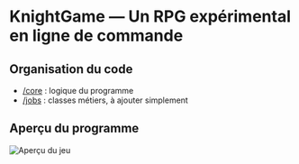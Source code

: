 # KnightGame — Un RPG expérimental en ligne de commande

## Organisation du code

* [/core](core) : logique du programme
* [/jobs](jobs) : classes métiers, à ajouter simplement

## Aperçu du programme

![](http://image.noelshack.com/fichiers/2015/39/1443045099-knightgame.png "Aperçu du jeu")
